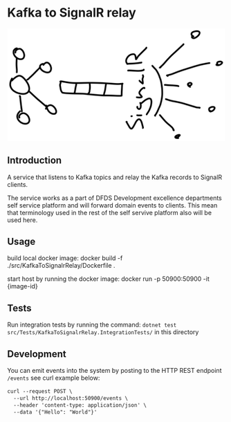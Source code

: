 # Kafka to SignalR relay

![Kafka tp signalr](kafka-to-signalr-relay.svg)

## Introduction

A service that listens to Kafka topics and relay the Kafka records to SignalR clients.

The service works as a part of DFDS Development excellence departments self service platform and will forward domain events to clients. This mean that terminology used in the rest of the self servive platform also will be used here.

## Usage

build local docker image:
docker build -f ./src/KafkaToSignalrRelay/Dockerfile .

start host by running the docker image:
docker run -p 50900:50900 -it {image-id}

## Tests

Run integration tests by running the command: `dotnet test src/Tests/KafkaToSignalrRelay.IntegrationTests/` in this directory

## Development

You can emit events into the system by posting to the HTTP REST endpoint `/events` see curl example below:
``` curl
curl --request POST \
  --url http://localhost:50900/events \
  --header 'content-type: application/json' \
  --data '{"Hello": "World"}'
```
